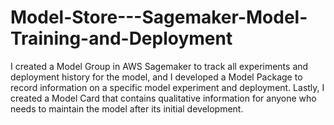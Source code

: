 # Model-Store---Sagemaker-Model-Training-and-Deployment
I created a Model Group in AWS Sagemaker to track all experiments and deployment history for the model, and  I developed a Model Package to record information on a specific model experiment and deployment. Lastly, I created a Model Card that contains qualitative information for anyone who needs to maintain the model after its initial development.
